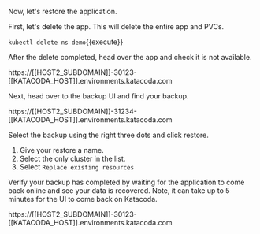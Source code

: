 
Now, let's restore the application. 

First, let's delete the app. This will delete the entire app and PVCs.

`kubectl delete ns demo`{{execute}}

After the delete completed, head over the app and check it is not available.

https://[[HOST2_SUBDOMAIN]]-30123-[[KATACODA_HOST]].environments.katacoda.com

Next, head over to the backup UI and find your backup.

https://[[HOST2_SUBDOMAIN]]-31234-[[KATACODA_HOST]].environments.katacoda.com

Select the backup using the right three dots and click restore.

1. Give your restore a name.
2. Select the only cluster in the list.
3. Select `Replace existing resources`

Verify your backup has completed by waiting for the application to come back online and see your data is recovered. Note, it can take up to 5 minutes for the UI to come back on Katacoda.

https://[[HOST2_SUBDOMAIN]]-30123-[[KATACODA_HOST]].environments.katacoda.com

